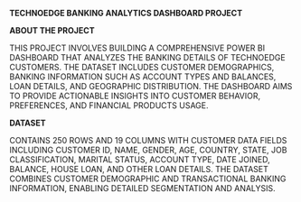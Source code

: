 **TECHNOEDGE BANKING ANALYTICS DASHBOARD PROJECT**

**ABOUT THE PROJECT**

THIS PROJECT INVOLVES BUILDING A COMPREHENSIVE POWER BI DASHBOARD THAT ANALYZES THE BANKING DETAILS OF TECHNOEDGE CUSTOMERS. THE DATASET INCLUDES CUSTOMER DEMOGRAPHICS, BANKING INFORMATION SUCH AS ACCOUNT TYPES AND BALANCES, LOAN DETAILS, AND GEOGRAPHIC DISTRIBUTION. THE DASHBOARD AIMS TO PROVIDE ACTIONABLE INSIGHTS INTO CUSTOMER BEHAVIOR, PREFERENCES, AND FINANCIAL PRODUCTS USAGE.

**DATASET**

CONTAINS 250 ROWS AND 19 COLUMNS WITH CUSTOMER DATA FIELDS INCLUDING CUSTOMER ID, NAME, GENDER, AGE, COUNTRY, STATE, JOB CLASSIFICATION, MARITAL STATUS, ACCOUNT TYPE, DATE JOINED, BALANCE, HOUSE LOAN, AND OTHER LOAN DETAILS.
THE DATASET COMBINES CUSTOMER DEMOGRAPHIC AND TRANSACTIONAL BANKING INFORMATION, ENABLING DETAILED SEGMENTATION AND ANALYSIS.


